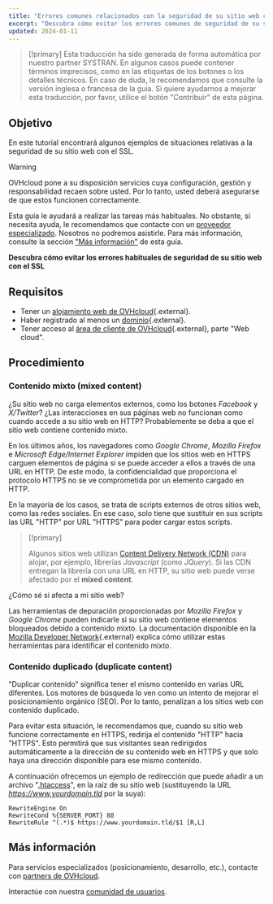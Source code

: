 ```yaml
---
title: "Errores comunes relacionados con la seguridad de su sitio web con el SSL"
excerpt: "Descubra cómo evitar los errores comunes de seguridad de su sitio web con el SSL"
updated: 2024-01-11
---
```


> [!primary]
> Esta traducción ha sido generada de forma automática por nuestro partner SYSTRAN. En algunos casos puede contener términos imprecisos, como en las etiquetas de los botones o los detalles técnicos. En caso de duda, le recomendamos que consulte la versión inglesa o francesa de la guía. Si quiere ayudarnos a mejorar esta traducción, por favor, utilice el botón "Contribuir" de esta página.
>

## Objetivo

En este tutorial encontrará algunos ejemplos de situaciones relativas a la seguridad de su sitio web con el SSL.

> [!warning]
>
> OVHcloud pone a su disposición servicios cuya configuración, gestión y responsabilidad recaen sobre usted. Por lo tanto, usted deberá asegurarse de que estos funcionen correctamente.
> 
> Esta guía le ayudará a realizar las tareas más habituales. No obstante, si necesita ayuda, le recomendamos que contacte con un [proveedor especializado](/links/partner). Nosotros no podremos asistirle. Para más información, consulte la sección ["Más información"](#go-further) de esta guía.
>

**Descubra cómo evitar los errores habituales de seguridad de su sitio web con el SSL**

## Requisitos

- Tener un [alojamiento web de OVHcloud](/links/web/hosting){.external}.
- Haber registrado al menos un [dominio](/links/web/domains){.external}.
- Tener acceso al [área de cliente de OVHcloud](/links/manager){.external}, parte "Web cloud".

## Procedimiento

### Contenido mixto (mixed content)

¿Su sitio web no carga elementos externos, como los botones *Facebook* y *X/Twitter*? ¿Las interacciones en sus páginas web no funcionan como cuando accede a su sitio web en HTTP? Probablemente se deba a que el sitio web contiene contenido mixto. 

En los últimos años, los navegadores como *Google Chrome*, *Mozilla Firefox* e *Microsoft Edge/Internet Explorer* impiden que los sitios web en HTTPS carguen elementos de página si se puede acceder a ellos a través de una URL en HTTP. De este modo, la confidencialidad que proporciona el protocolo HTTPS no se ve comprometida por un elemento cargado en HTTP. 

En la mayoría de los casos, se trata de scripts externos de otros sitios web, como las redes sociales. En ese caso, solo tiene que sustituir en sus scripts las URL "HTTP" por URL "HTTPS" para poder cargar estos scripts.

> [!primary]
>
> Algunos sitios web utilizan [Content Delivery Network (CDN)](/pages/web_cloud/web_hosting/cdn_how_to_use_cdn) para alojar, por ejemplo, librerías *Javascript* (como *JQuery*). 
> Si las CDN entregan la librería con una URL en HTTP, su sitio web puede verse afectado por el **mixed content**. 
>

¿Cómo sé si afecta a mi sitio web?

Las herramientas de depuración proporcionadas por *Mozilla Firefox* y *Google Chrome* pueden indicarle si su sitio web contiene elementos bloqueados debido a contenido mixto. La documentación disponible en la [Mozilla Developer Network](https://developer.mozilla.org/en-us/docs/Web/Security/Mixed_content){.external} explica cómo utilizar estas herramientas para identificar el contenido mixto.

### Contenido duplicado (duplicate content)

"Duplicar contenido" significa tener el mismo contenido en varias URL diferentes. Los motores de búsqueda lo ven como un intento de mejorar el posicionamiento orgánico (SEO). Por lo tanto, penalizan a los sitios web con contenido duplicado.

Para evitar esta situación, le recomendamos que, cuando su sitio web funcione correctamente en HTTPS, redirija el contenido "HTTP" hacia "HTTPS". Esto permitirá que sus visitantes sean redirigidos automáticamente a la dirección de su contenido web en HTTPS y que solo haya una dirección disponible para ese mismo contenido. 

A continuación ofrecemos un ejemplo de redirección que puede añadir a un archivo "[.htaccess](/pages/web_cloud/web_hosting/htaccess_url_rewriting_using_mod_rewrite)", en la raíz de su sitio web (sustituyendo la URL *https://www.yourdomain.tld* por la suya):

```
RewriteEngine On
RewriteCond %{SERVER_PORT} 80
RewriteRule ^(.*)$ https://www.yourdomain.tld/$1 [R,L]
```

## Más información <a name="go-further"></a>
 
Para servicios especializados (posicionamiento, desarrollo, etc.), contacte con [partners de OVHcloud](/links/partner).
 
Interactúe con nuestra [comunidad de usuarios](/links/community).